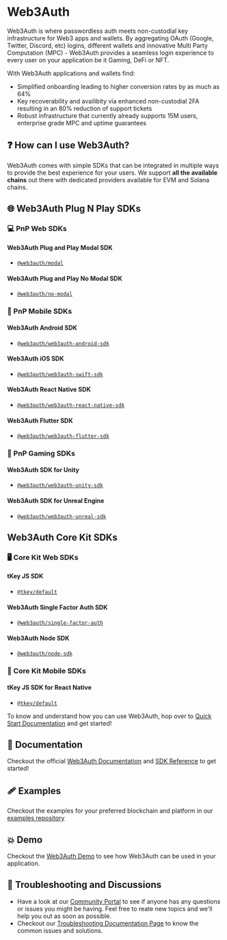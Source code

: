 # Web3Auth

Web3Auth is where passwordless auth meets non-custodial key infrastructure for Web3 apps and wallets. By aggregating OAuth (Google, Twitter, Discord, etc) logins, different wallets and innovative Multi Party Computation (MPC) - Web3Auth provides a seamless login experience to every user on your application be it Gaming, DeFi or NFT.

With Web3Auth applications and wallets find:
- Simplified onboarding leading to higher conversion rates by as much as 64%
- Key recoverability and availibity via enhanced non-custodial 2FA resulting in an 80% reduction of support tickets
- Robust infrastructure that currently already supports 15M users, enterprise grade MPC and uptime guarantees

## ❓ How can I use Web3Auth?

Web3Auth comes with simple SDKs that can be integrated in multiple ways to provide the best experience for your users. We support **all the available chains** out there with dedicated providers available for EVM and Solana chains.

## 🌐 Web3Auth Plug N Play SDKs

### 💻 PnP Web SDKs

#### Web3Auth Plug and Play Modal SDK 

- [`@web3auth/modal`](https://github.com/Web3Auth/web3auth)

#### Web3Auth Plug and Play No Modal SDK 

- [`@web3auth/no-modal`](https://github.com/Web3Auth/web3auth)

### 📱 PnP Mobile SDKs

#### Web3Auth Android SDK

- [`@web3auth/web3auth-android-sdk`](https://github.com/Web3Auth/web3auth-android-sdk)

#### Web3Auth iOS SDK

- [`@web3auth/web3auth-swift-sdk`](https://github.com/Web3Auth/web3auth-swift-sdk)

#### Web3Auth React Native SDK

- [`@web3auth/web3auth-react-native-sdk`](https://github.com/Web3Auth/web3auth-react-native-sdk)

#### Web3Auth Flutter SDK

- [`@web3auth/web3auth-flutter-sdk`](https://github.com/Web3Auth/web3auth-flutter-sdk)

### 👾 PnP Gaming SDKs 

#### Web3Auth SDK for Unity

- [`@web3auth/web3auth-unity-sdk`](https://github.com/Web3Auth/web3auth-unity-sdk)

#### Web3Auth SDK for Unreal Engine

- [`@web3auth/web3auth-unreal-sdk`](https://github.com/Web3Auth/web3auth-unreal-sdk)

## Web3Auth Core Kit SDKs

### 🖥️ Core Kit Web SDKs

#### tKey JS SDK 
- [`@tkey/default`](https://github.com/tkey/tkey)

#### Web3Auth Single Factor Auth SDK

- [`@web3auth/single-factor-auth`](https://github.com/Web3Auth/web3auth-web)

#### Web3Auth Node SDK

- [`@web3auth/node-sdk`](https://github.com/Web3Auth/web3auth-backend)

### 📲 Core Kit Mobile SDKs

#### tKey JS SDK for React Native

- [`@tkey/default`](https://github.com/tkey/tkey)

To know and understand how you can use Web3Auth, hop over to [Quick Start Documentation](https://web3auth.io/docs/quick-start) and get started!

## 📖 Documentation

Checkout the official [Web3Auth Documentation](https://web3auth.io/docs) and [SDK Reference](https://web3auth.io/docs/sdk/web/) to get started!

## 🩹 Examples

Checkout the examples for your preferred blockchain and platform in our [examples repository](https://github.com/Web3Auth/examples/)

## 💥 Demo

Checkout the [Web3Auth Demo](https://demo-app.web3auth.io/) to see how Web3Auth can be used in your application.

## 💬 Troubleshooting and Discussions

- Have a look at our [Community Portal](https://community.web3auth.io/) to see if anyone has any questions or issues you might be having. Feel free to reate new topics and we'll help you out as soon as possible.
- Checkout our [Troubleshooting Documentation Page](https://web3auth.io/docs/troubleshooting) to know the common issues and solutions.

